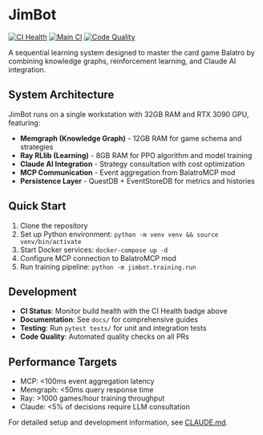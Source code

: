 # JimBot

[![CI Health](https://img.shields.io/endpoint?url=https://raw.githubusercontent.com/spencerduncan/jimbot/main/.github/badges/ci-health.json)](https://github.com/spencerduncan/jimbot/actions)
[![Main CI](https://github.com/spencerduncan/jimbot/workflows/Main%20CI%2FCD%20Pipeline/badge.svg)](https://github.com/spencerduncan/jimbot/actions/workflows/main-ci.yml)
[![Code Quality](https://github.com/spencerduncan/jimbot/workflows/Code%20Quality/badge.svg)](https://github.com/spencerduncan/jimbot/actions/workflows/code-quality.yml)

A sequential learning system designed to master the card game Balatro by combining knowledge graphs, reinforcement learning, and Claude AI integration.

## System Architecture

JimBot runs on a single workstation with 32GB RAM and RTX 3090 GPU, featuring:

- **Memgraph (Knowledge Graph)** - 12GB RAM for game schema and strategies
- **Ray RLlib (Learning)** - 8GB RAM for PPO algorithm and model training  
- **Claude AI Integration** - Strategy consultation with cost optimization
- **MCP Communication** - Event aggregation from BalatroMCP mod
- **Persistence Layer** - QuestDB + EventStoreDB for metrics and histories

## Quick Start

1. Clone the repository
2. Set up Python environment: `python -m venv venv && source venv/bin/activate`
3. Start Docker services: `docker-compose up -d`
4. Configure MCP connection to BalatroMCP mod
5. Run training pipeline: `python -m jimbot.training.run`

## Development

- **CI Status**: Monitor build health with the CI Health badge above
- **Documentation**: See `docs/` for comprehensive guides
- **Testing**: Run `pytest tests/` for unit and integration tests
- **Code Quality**: Automated quality checks on all PRs

## Performance Targets

- MCP: <100ms event aggregation latency
- Memgraph: <50ms query response time  
- Ray: >1000 games/hour training throughput
- Claude: <5% of decisions require LLM consultation

For detailed setup and development information, see [CLAUDE.md](CLAUDE.md).